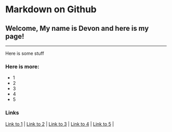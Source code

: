 # Markdown on Github

## Welcome, My name is Devon and here is my page!
---

Here is some stuff 

### Here is more:
* 1
* 2
* 3
* 4
* 5

### Links
[Link to 1](https://github.com/Dwalden2021/MarkdownOnGithub/blob/main/.md) | 
[Link to 2](https://github.com/Dwalden2021/MarkdownOnGithub/blob/main/.md) | 
[Link to 3](https://github.com/Dwalden2021/MarkdownOnGithub/blob/main/.md) | 
[Link to 4](https://github.com/Dwalden2021/MarkdownOnGithub/blob/main/.md) | 
[Link to 5](https://github.com/Dwalden2021/MarkdownOnGithub/blob/main/.md) | 
 

